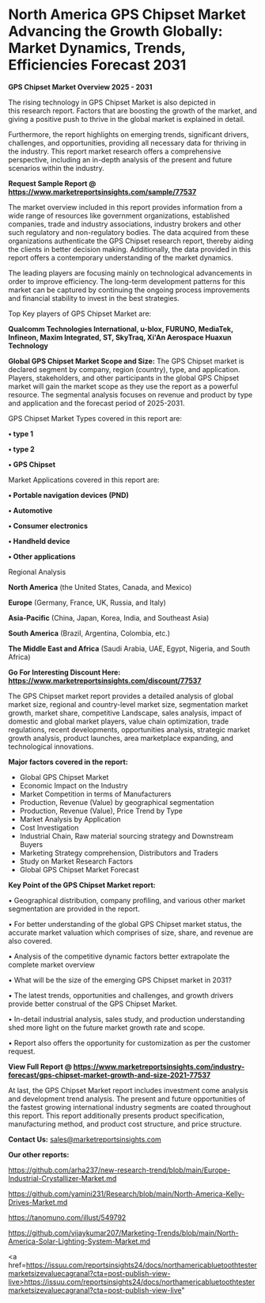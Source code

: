 # North America GPS Chipset Market Advancing the Growth Globally: Market Dynamics, Trends, Efficiencies Forecast 2031

<Strong> GPS Chipset Market Overview 2025 - 2031</strong>

The rising technology in GPS Chipset Market is also depicted in this research report. Factors that are boosting the growth of the market, and giving a positive push to thrive in the global market is explained in detail.

Furthermore, the report highlights on emerging trends, significant drivers, challenges, and opportunities, providing all necessary data for thriving in the industry. This report market research offers a comprehensive perspective, including an in-depth analysis of the present and future scenarios within the industry.

<strong>Request Sample Report @ <a href=https://www.marketreportsinsights.com/sample/77537>https://www.marketreportsinsights.com/sample/77537</a></strong>

The market overview included in this report provides information from a wide range of resources like government organizations, established companies, trade and industry associations, industry brokers and other such regulatory and non-regulatory bodies. The data acquired from these organizations authenticate the GPS Chipset research report, thereby aiding the clients in better decision making. Additionally, the data provided in this report offers a contemporary understanding of the market dynamics.

The leading players are focusing mainly on technological advancements in order to improve efficiency. The long-term development patterns for this market can be captured by continuing the ongoing process improvements and financial stability to invest in the best strategies.

Top Key players of GPS Chipset Market are:

<strong>Qualcomm Technologies International, u-blox, FURUNO, MediaTek, Infineon, Maxim Integrated, ST, SkyTraq, Xi&#39;An Aerospace Huaxun Technology</strong>

<strong><b>Global GPS Chipset Market Scope and Size:</b></strong>
The GPS Chipset market is declared segment by company, region (country), type, and application. Players, stakeholders, and other participants in the global GPS Chipset market will gain the market scope as they use the report as a powerful resource. The segmental analysis focuses on revenue and product by type and application and the forecast period of 2025-2031.

GPS Chipset Market Types covered in this report are:

<strong>• type 1

• type 2

• GPS Chipset</strong>

Market Applications covered in this report are:

<strong>• Portable navigation devices (PND)

• Automotive

• Consumer electronics

• Handheld device

• Other applications</strong> 

Regional Analysis

<strong>North America</strong> (the United States, Canada, and Mexico)

<strong>Europe</strong> (Germany, France, UK, Russia, and Italy)

<strong>Asia-Pacific</strong> (China, Japan, Korea, India, and Southeast Asia)

<strong>South America</strong> (Brazil, Argentina, Colombia, etc.)

<strong>The Middle East and Africa</strong> (Saudi Arabia, UAE, Egypt, Nigeria, and South Africa)

<strong>Go For Interesting Discount Here: <a href=https://www.marketreportsinsights.com/discount/77537>https://www.marketreportsinsights.com/discount/77537</a></strong>

The GPS Chipset market report provides a detailed analysis of global market size, regional and country-level market size, segmentation market growth, market share, competitive Landscape, sales analysis, impact of domestic and global market players, value chain optimization, trade regulations, recent developments, opportunities analysis, strategic market growth analysis, product launches, area marketplace expanding, and technological innovations.

<strong><b>Major factors covered in the report:</b></strong>
<ul>
  <li>Global GPS Chipset Market </li>
  <li>Economic Impact on the Industry</li>
  <li>Market Competition in terms of Manufacturers</li>
  <li>Production, Revenue (Value) by geographical segmentation</li>
  <li>Production, Revenue (Value), Price Trend by Type</li>
  <li>Market Analysis by Application</li>
  <li>Cost Investigation</li>
  <li>Industrial Chain, Raw material sourcing strategy and Downstream Buyers</li>
  <li>Marketing Strategy comprehension, Distributors and Traders</li>
  <li>Study on Market Research Factors</li>
  <li>Global GPS Chipset Market Forecast</li>
</ul>

<strong><b>Key Point of the GPS Chipset Market report:</b></strong>

• Geographical distribution, company profiling, and various other market segmentation are provided in the report.

• For better understanding of the global GPS Chipset market status, the accurate market valuation which comprises of size, share, and revenue are also covered.

• Analysis of the competitive dynamic factors better extrapolate the complete market overview

• What will be the size of the emerging GPS Chipset market in 2031?

• The latest trends, opportunities and challenges, and growth drivers provide better construal of the GPS Chipset Market.

• In-detail industrial analysis, sales study, and production understanding shed more light on the future market growth rate and scope.

• Report also offers the opportunity for customization as per the customer request.

<strong><b>View Full Report @ <a href=https://www.marketreportsinsights.com/industry-forecast/gps-chipset-market-growth-and-size-2021-77537>https://www.marketreportsinsights.com/industry-forecast/gps-chipset-market-growth-and-size-2021-77537</a></b></strong>


At last, the GPS Chipset Market report includes investment come analysis and development trend analysis. The present and future opportunities of the fastest growing international industry segments are coated throughout this report. This report additionally presents product specification, manufacturing method, and product cost structure, and price structure.

<strong>Contact Us:</strong>
sales@marketreportsinsights.com

<strong>Our other reports:</strong>

<a href=https://github.com/arha237/new-research-trend/blob/main/Europe-Industrial-Crystallizer-Market.md>https://github.com/arha237/new-research-trend/blob/main/Europe-Industrial-Crystallizer-Market.md</a>

<a href=https://github.com/yamini231/Research/blob/main/North-America-Kelly-Drives-Market.md>https://github.com/yamini231/Research/blob/main/North-America-Kelly-Drives-Market.md</a>

<a href=https://tanomuno.com/illust/549792>https://tanomuno.com/illust/549792</a>

<a href=https://github.com/vijaykumar207/Marketing-Trends/blob/main/North-America-Solar-Lighting-System-Market.md>https://github.com/vijaykumar207/Marketing-Trends/blob/main/North-America-Solar-Lighting-System-Market.md</a>

<a href=https://issuu.com/reportsinsights24/docs/northamericabluetoothtestermarketsizevaluecagranal?cta=post-publish-view-live>https://issuu.com/reportsinsights24/docs/northamericabluetoothtestermarketsizevaluecagranal?cta=post-publish-view-live</a>"
